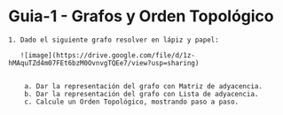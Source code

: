 # Guia-1 - Grafos y Orden Topológico


    1. Dado el siguiente grafo resolver en lápiz y papel:
       
       ![image](https://drive.google.com/file/d/1z-hMAquTZd4m07FEt6bzM0OvnvgTQEe7/view?usp=sharing)


        a. Dar la representación del grafo con Matriz de adyacencia.
        b. Dar la representación del grafo con Lista de adyacencia.
        c. Calcule un Orden Topológico, mostrando paso a paso.
